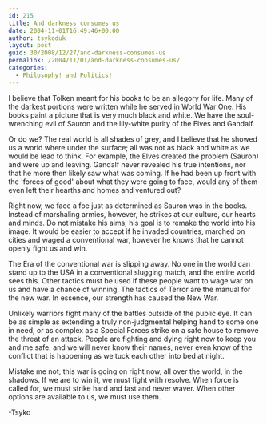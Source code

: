 ```yaml
---
id: 215
title: And darkness consumes us
date: 2004-11-01T16:49:46+00:00
author: tsykoduk
layout: post
guid: 30/2008/12/27/and-darkness-consumes-us
permalink: /2004/11/01/and-darkness-consumes-us/
categories:
  - Philosophy! and Politics!
---
```

I believe that Tolken meant for his books to be an allegory for life. Many of the darkest portions were written while he served in World War One. His books paint a picture that is very much black and white. We have the soul-wrenching evil of Sauron and the lily-white purity of the Elves and Gandalf.

Or do we? The real world is all shades of grey, and I believe that he showed us a world where under the surface; all was not as black and white as we would be lead to think. For example, the Elves created the problem (Sauron) and were up and leaving. Gandalf never revealed his true intentions, nor that he more then likely saw what was coming. If he had been up front with the 'forces of good' about what they were going to face, would any of them even left their hearths and homes and ventured out?

Right now, we face a foe just as determined as Sauron was in the books. Instead of marshaling armies, however, he strikes at our culture, our hearts and minds. Do not mistake his aims; his goal is to remake the world into his image. It would be easier to accept if he invaded countries, marched on cities and waged a conventional war, however he knows that he cannot openly fight us and win.

The Era of the conventional war is slipping away. No one in the world can stand up to the <span class="caps">USA</span> in a conventional slugging match, and the entire world sees this. Other tactics must be used if these people want to wage war on us and have a chance of winning. The tactics of Terror are the manual for the new war. In essence, our strength has caused the New War.

Unlikely warriors fight many of the battles outside of the public eye. It can be as simple as extending a truly non-judgmental helping hand to some one in need, or as complex as a Special Forces strike on a safe house to remove the threat of an attack. People are fighting and dying right now to keep you and me safe, and we will never know their names, never even know of the conflict that is happening as we tuck each other into bed at night.

Mistake me not; this war is going on right now, all over the world, in the shadows. If we are to win it, we must fight with resolve. When force is called for, we must strike hard and fast and never waver. When other options are available to us, we must use them.


-Tsyko